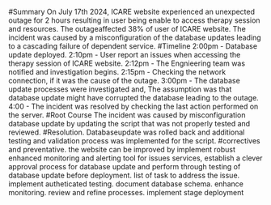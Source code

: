 #Summary
On July 17th 2024, ICARE website experienced an unexpected outage for 2 hours resulting in user being enable to access therapy session and resources. The outageaffected 38% of user of ICARE website. The incident was caused by a misconfiguration of the database updates leading to a cascading failure of dependent service.
#Timeline
2:00pm - Database update deployed.
2:10pm - User report an issues when accessing the therapy session of ICARE website.
2:12pm - The Engnieering team was notified and investigation begins.
2:15pm - Checking the network connection, if it  was the cause of the outage.
3:00pm - The database update processes were investigated and, The assumption was that database update might have corrupted the database leading to the
 outage.
4:00 - The incident was resolved by checking the last action performed on the server.
#Root Course
The incident was caused by misconfiguration database update by updating the script that was not properly tested and reviewed.
#Resolution.
Databaseupdate was rolled back and additional testing and validation process was implemented for the script.
#correctives and preventative.
the website can be improved by implement robust enhanced monitoring and alerting tool for issues services, establish a clever approval process for database update and perform through testing of database update before deployment.
list of task to address the issue.
implement autheticated testing.
document database schema.
enhance monitoring.
review and refine processes.
implement stage deployment
